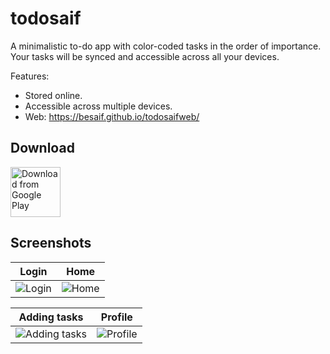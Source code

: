 # todosaif

A minimalistic to-do app with color-coded tasks in the order of importance. Your tasks will be synced and accessible across all your devices.

Features:
- Stored online.
- Accessible across multiple devices.
- Web: https://besaif.github.io/todosaifweb/

## Download

[<img src="https://play.google.com/intl/en_us/badges/images/generic/en_badge_web_generic.png"
      alt="Download from Google Play"
      height="80">](https://play.google.com/store/apps/details?id=in.codesaif.todosaif)
      
## Screenshots

| Login | Home |
|:-:|:-:|
| ![Login](https://raw.githubusercontent.com/beSaif/todosaif/main/assets/screenshots/login.webp?raw=true) | ![Home](https://raw.githubusercontent.com/beSaif/todosaif/main/assets/screenshots/home.webp?raw=true) |

| Adding tasks | Profile |
|:-:|:-:|
| ![Adding tasks](https://raw.githubusercontent.com/beSaif/todosaif/main/assets/screenshots/taskpage.webp?raw=true) | ![Profile](https://raw.githubusercontent.com/beSaif/todosaif/main/assets/screenshots/drawer.webp?raw=true) |
